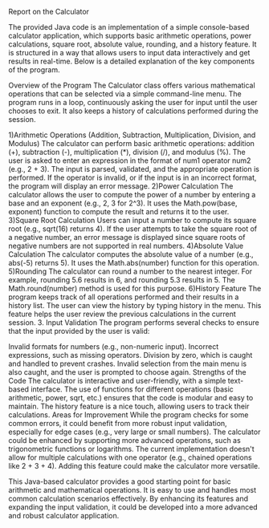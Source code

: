 Report on the Calculator

The provided Java code is an implementation of a simple console-based calculator application, which supports basic arithmetic operations,
 power calculations, square root, absolute value, rounding, and a history feature.
 It is structured in a way that allows users to input data interactively and get results in real-time.
 Below is a detailed explanation of the key components of the program.

 Overview of the Program
The Calculator class offers various mathematical operations that can be selected via a simple command-line menu. The program runs in a loop,
 continuously asking the user for input until the user chooses to exit. It also keeps a history of calculations performed during the session.
 
   1)Arithmetic Operations (Addition, Subtraction, Multiplication, Division, and Modulus)
The calculator can perform basic arithmetic operations: addition (+), subtraction (-), multiplication (*), division (/), and modulus (%).
The user is asked to enter an expression in the format of num1 operator num2 (e.g., 2 + 3).
The input is parsed, validated, and the appropriate operation is performed. If the operator is invalid, or if the input is in an incorrect format,
 the program will display an error message.
   2)Power Calculation
The calculator allows the user to compute the power of a number by entering a base and an exponent (e.g., 2, 3 for 2^3).
It uses the Math.pow(base, exponent) function to compute the result and returns it to the user.
   3)Square Root Calculation
Users can input a number to compute its square root (e.g., sqrt(16) returns 4).
If the user attempts to take the square root of a negative number, an error message is displayed since square roots of
 negative numbers are not supported in real numbers.
   4)Absolute Value Calculation
The calculator computes the absolute value of a number (e.g., abs(-5) returns 5).
It uses the Math.abs(number) function for this operation.
  5)Rounding
The calculator can round a number to the nearest integer. For example, rounding 5.6 results in 6, and rounding 5.3 results in 5.
The Math.round(number) method is used for this purpose.
 6)History Feature
The program keeps track of all operations performed and their results in a history list.
The user can view the history by typing history in the menu. This feature helps the user review the previous calculations in the current session.
3. Input Validation
The program performs several checks to ensure that the input provided by the user is valid:

Invalid formats for numbers (e.g., non-numeric input).
Incorrect expressions, such as missing operators.
Division by zero, which is caught and handled to prevent crashes.
Invalid selection from the main menu is also caught, and the user is prompted to choose again.
 Strengths of the Code
The calculator is interactive and user-friendly, with a simple text-based interface.
The use of functions for different operations (basic arithmetic, power, sqrt, etc.) ensures that the code is modular and easy to maintain.
The history feature is a nice touch, allowing users to track their calculations.
Areas for Improvement
While the program checks for some common errors, it could benefit from more robust input validation, especially for edge cases (e.g., very large or small numbers).
The calculator could be enhanced by supporting more advanced operations, such as trigonometric functions or logarithms.
The current implementation doesn't allow for multiple calculations with one operator (e.g., chained operations like 2 + 3 + 4). Adding this feature could make the calculator more versatile.

This Java-based calculator provides a good starting point for basic arithmetic and mathematical operations. It is easy to use and handles most common calculation scenarios effectively. By enhancing its features and expanding the input validation, it could be developed into a more advanced and robust calculator application.
